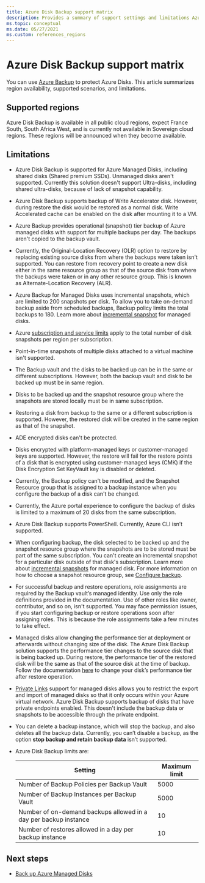 ```yaml
---
title: Azure Disk Backup support matrix
description: Provides a summary of support settings and limitations Azure Disk Backup.
ms.topic: conceptual
ms.date: 05/27/2021
ms.custom: references_regions 
---
```


# Azure Disk Backup support matrix

You can use [Azure Backup](./backup-overview.md) to protect Azure Disks. This article summarizes region availability, supported scenarios, and limitations.

## Supported regions

Azure Disk Backup is available in all public cloud regions, expect France South, South Africa West, and is currently not available in Sovereign cloud regions. These regions will be announced when they become available.

## Limitations

- Azure Disk Backup is supported for Azure Managed Disks, including shared disks (Shared premium SSDs). Unmanaged disks aren't supported. Currently this solution doesn't support Ultra-disks, including shared ultra-disks, because of lack of snapshot capability.

- Azure Disk Backup supports backup of Write Accelerator disk. However, during restore the disk would be restored as a normal disk. Write Accelerated cache can be enabled on the disk after mounting it to a VM.

- Azure Backup provides operational (snapshot) tier backup of Azure managed disks with support for multiple backups per day. The backups aren't copied to the backup vault.

- Currently, the Original-Location Recovery (OLR) option to restore by replacing existing source disks from where the backups were taken isn't supported. You can restore from recovery point to create a new disk either in the same resource group as that of the source disk from where the backups were taken or in any other resource group. This is known as Alternate-Location Recovery (ALR).

- Azure Backup for Managed Disks uses incremental snapshots, which are limited to 200 snapshots per disk. To allow you to take on-demand backup aside from scheduled backups, Backup policy limits the total backups to 180. Learn more about [incremental snapshot](../virtual-machines/disks-incremental-snapshots.md#restrictions) for managed disks.

- Azure [subscription and service limits](../azure-resource-manager/management/azure-subscription-service-limits.md#virtual-machine-disk-limits) apply to the total number of disk snapshots per region per subscription.

- Point-in-time snapshots of multiple disks attached to a virtual machine isn't supported.

- The Backup vault and the disks to be backed up can be in the same or different subscriptions. However, both the backup vault and disk to be backed up must be in same region.

- Disks to be backed up and the snapshot resource group where the snapshots are stored locally must be in same subscription.

- Restoring a disk from backup to the same or a different subscription is supported. However, the restored disk will be created in the same region as that of the snapshot.

- ADE encrypted disks can't be protected.

- Disks encrypted with platform-managed keys or customer-managed keys are supported. However, the restore will fail for the restore points of a disk that is encrypted using customer-managed keys (CMK) if the Disk Encryption Set KeyVault key is disabled or deleted.

- Currently, the Backup policy can't be modified, and the Snapshot Resource group that is assigned to a backup instance when you  configure the backup of a disk can't be changed.

- Currently, the Azure portal experience to configure the backup of disks is limited to a maximum of 20 disks from the same subscription.

- Azure Disk Backup supports PowerShell. Currently, Azure CLI isn’t supported.

- When configuring backup, the disk selected to be backed up and the snapshot resource group where the snapshots are to be stored must be part of the same subscription. You can't create an incremental snapshot for a particular disk outside of that disk's subscription. Learn more about [incremental snapshots](../virtual-machines/disks-incremental-snapshots.md#restrictions) for managed disk. For more information on how to choose a snapshot resource group, see  [Configure backup](backup-managed-disks.md#configure-backup).

- For successful backup and restore operations, role assignments are required by the Backup vault’s managed identity. Use only the role definitions provided in the documentation. Use of other roles like owner, contributor, and so on, isn't supported. You may face permission issues, if you start configuring backup or restore operations soon after assigning roles. This is because the role     assignments take a few minutes to take effect.

- Managed disks allow changing the performance tier at deployment or afterwards without changing size of the disk. The Azure Disk Backup solution supports the performance tier changes to the source disk that is being backed up. During restore, the performance tier of the restored disk will be the same as that of the source disk at the time of backup. Follow the documentation [here](../virtual-machines/disks-performance-tiers-portal.md) to change your disk’s performance tier after restore operation.

- [Private Links](../virtual-machines/disks-enable-private-links-for-import-export-portal.md) support for managed disks allows you to restrict the export and import of managed disks so that it only occurs within your Azure virtual network. Azure Disk Backup supports backup of disks that have private endpoints enabled. This doesn't include the backup data or snapshots to be accessible through the private endpoint.

- You can delete a backup instance, which will stop the backup, and also deletes all the backup data. Currently, you can’t disable a backup, as the option **stop backup and retain backup data** isn’t supported.

- Azure Disk Backup limits are:
    
    | Setting | Maximum limit |
    | --- | --- |
    | Number of Backup Policies per Backup Vault | 5000 |
    | Number of Backup Instances per Backup Vault | 5000 |
    | Number of on-demand backups allowed in a day per backup instance | 10 |
    | Number of restores allowed in a day per backup instance | 10 |

## Next steps

- [Back up Azure Managed Disks](backup-managed-disks.md)